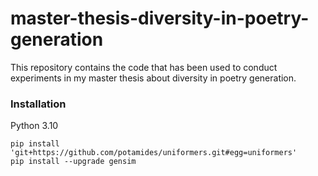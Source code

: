 # master-thesis-diversity-in-poetry-generation
This repository contains the code that has been used to conduct experiments in my master thesis about diversity in poetry generation.

### Installation
Python 3.10
```
pip install 'git+https://github.com/potamides/uniformers.git#egg=uniformers'
pip install --upgrade gensim
```
